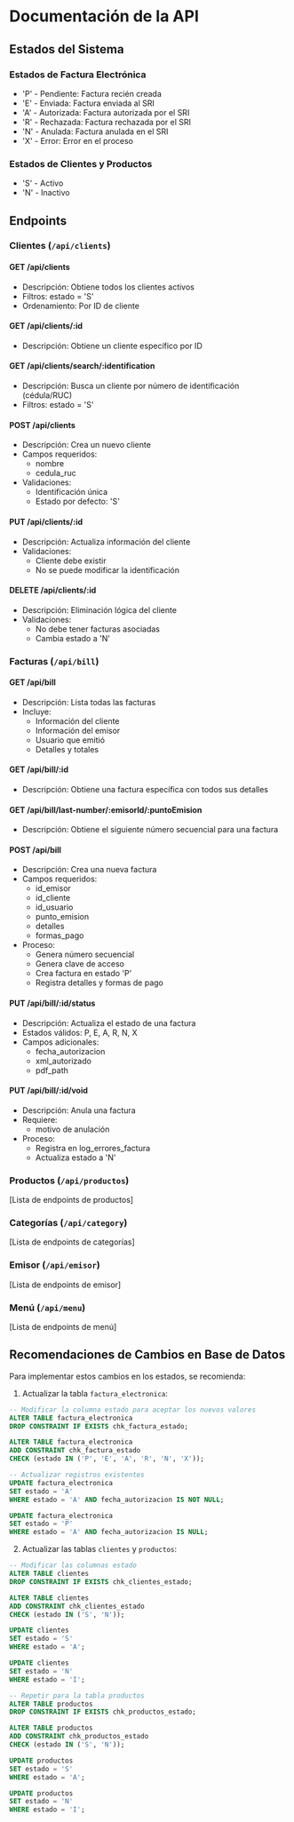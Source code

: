 # Documentación de la API

## Estados del Sistema

### Estados de Factura Electrónica
- 'P' - Pendiente: Factura recién creada
- 'E' - Enviada: Factura enviada al SRI
- 'A' - Autorizada: Factura autorizada por el SRI
- 'R' - Rechazada: Factura rechazada por el SRI
- 'N' - Anulada: Factura anulada en el SRI
- 'X' - Error: Error en el proceso

### Estados de Clientes y Productos
- 'S' - Activo
- 'N' - Inactivo

## Endpoints

### Clientes (`/api/clients`)

#### GET /api/clients
- Descripción: Obtiene todos los clientes activos
- Filtros: estado = 'S'
- Ordenamiento: Por ID de cliente

#### GET /api/clients/:id 
- Descripción: Obtiene un cliente específico por ID

#### GET /api/clients/search/:identification
- Descripción: Busca un cliente por número de identificación (cédula/RUC)
- Filtros: estado = 'S'

#### POST /api/clients
- Descripción: Crea un nuevo cliente
- Campos requeridos:
  - nombre
  - cedula_ruc
- Validaciones:
  - Identificación única
  - Estado por defecto: 'S'

#### PUT /api/clients/:id
- Descripción: Actualiza información del cliente
- Validaciones:
  - Cliente debe existir
  - No se puede modificar la identificación

#### DELETE /api/clients/:id
- Descripción: Eliminación lógica del cliente
- Validaciones:
  - No debe tener facturas asociadas
  - Cambia estado a 'N'

### Facturas (`/api/bill`)

#### GET /api/bill
- Descripción: Lista todas las facturas
- Incluye:
  - Información del cliente
  - Información del emisor
  - Usuario que emitió
  - Detalles y totales

#### GET /api/bill/:id
- Descripción: Obtiene una factura específica con todos sus detalles

#### GET /api/bill/last-number/:emisorId/:puntoEmision
- Descripción: Obtiene el siguiente número secuencial para una factura

#### POST /api/bill
- Descripción: Crea una nueva factura
- Campos requeridos:
  - id_emisor
  - id_cliente
  - id_usuario
  - punto_emision
  - detalles
  - formas_pago
- Proceso:
  - Genera número secuencial
  - Genera clave de acceso
  - Crea factura en estado 'P'
  - Registra detalles y formas de pago

#### PUT /api/bill/:id/status
- Descripción: Actualiza el estado de una factura
- Estados válidos: P, E, A, R, N, X
- Campos adicionales:
  - fecha_autorizacion
  - xml_autorizado
  - pdf_path

#### PUT /api/bill/:id/void
- Descripción: Anula una factura
- Requiere:
  - motivo de anulación
- Proceso:
  - Registra en log_errores_factura
  - Actualiza estado a 'N'

### Productos (`/api/productos`)

[Lista de endpoints de productos]

### Categorías (`/api/category`)

[Lista de endpoints de categorías]

### Emisor (`/api/emisor`)

[Lista de endpoints de emisor]

### Menú (`/api/menu`)

[Lista de endpoints de menú]

## Recomendaciones de Cambios en Base de Datos

Para implementar estos cambios en los estados, se recomienda:

1. Actualizar la tabla `factura_electronica`:
```sql
-- Modificar la columna estado para aceptar los nuevos valores
ALTER TABLE factura_electronica 
DROP CONSTRAINT IF EXISTS chk_factura_estado;

ALTER TABLE factura_electronica
ADD CONSTRAINT chk_factura_estado 
CHECK (estado IN ('P', 'E', 'A', 'R', 'N', 'X'));

-- Actualizar registros existentes
UPDATE factura_electronica 
SET estado = 'A' 
WHERE estado = 'A' AND fecha_autorizacion IS NOT NULL;

UPDATE factura_electronica 
SET estado = 'P' 
WHERE estado = 'A' AND fecha_autorizacion IS NULL;
```

2. Actualizar las tablas `clientes` y `productos`:
```sql
-- Modificar las columnas estado
ALTER TABLE clientes 
DROP CONSTRAINT IF EXISTS chk_clientes_estado;

ALTER TABLE clientes
ADD CONSTRAINT chk_clientes_estado 
CHECK (estado IN ('S', 'N'));

UPDATE clientes 
SET estado = 'S' 
WHERE estado = 'A';

UPDATE clientes 
SET estado = 'N' 
WHERE estado = 'I';

-- Repetir para la tabla productos
ALTER TABLE productos 
DROP CONSTRAINT IF EXISTS chk_productos_estado;

ALTER TABLE productos
ADD CONSTRAINT chk_productos_estado 
CHECK (estado IN ('S', 'N'));

UPDATE productos 
SET estado = 'S' 
WHERE estado = 'A';

UPDATE productos 
SET estado = 'N' 
WHERE estado = 'I';
```
